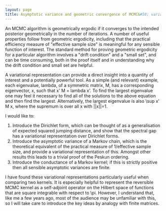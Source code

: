 ```yaml
---
layout: page
title: Asymptotic variance and geometric convergence of MCMC&#58; variational representations
---
```


An MCMC algorithm is geometrically ergodic if it converges to the intended posterior geometrically in the number of iterations. A number of useful properties follow from geometric ergodicity, including that the practical efficiency measure of "effective sample size" is meaningful for any sensible function of interest. The standard method for proving geometric ergodicity for a particular algorithm involves a "drift condition" and a "small set", and can be time consuming, both in the proof itself and in understanding why the drift condition and small set are helpful.

A variational representation can provide a direct insight into a quantity of interest and a potentially powerful tool. As a simple (and relevant) example, each eigenvalue, lambda, of a symmetric matrix, M, has a corresponding eigenvector, x, such that x' M = lambda x'. To find the largest eigenvalue one may feel it necessary to find all of the solutions to the above equation and then find the largest. Alternatively, the largest eigenvalue is also \sup x' M x, where the supremum is over all x with ||x||=1.

I would like to:
1. Introduce the Dirichlet form, which can be thought of as a generalisation of expected squared jumping distance, and show that the spectral gap has a variational representation over Dirichlet forms.  
2. Introduce the asymptotic variance of a Markov chain, which is the theoretical equivalent of the practical measure of 1/effective sample size, and provide a variational representation of this. Amongst other results this leads to a trivial proof of the Peskun ordering.
3. Introduce the conductance of a Markov kernel; if this is strictly positive then all sensible asymptotic variances are finite.

I have found these  variational representations particularly useful when comparing two kernels. It is especially helpful to represent the reversible MCMC kernel as a self-adjoint operator on the Hilbert space of functions that are square integrable with respect to \pi. However, I understand that, like me a few years ago, most of the audience may be unfamiliar with this, so I will take care to introduce the key ideas by analogy with finite matrices. 
